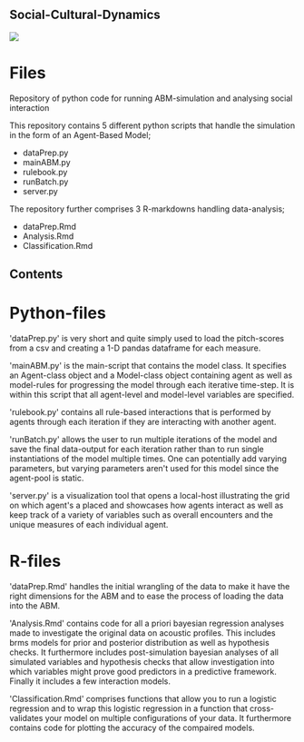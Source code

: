 ## Social-Cultural-Dynamics

![](visualisation.gif)

# Files
Repository of python code for running ABM-simulation and analysing social interaction

This repository contains 5 different python scripts that handle the simulation in the form of an Agent-Based Model;
* dataPrep.py
* mainABM.py
* rulebook.py
* runBatch.py
* server.py

The repository further comprises 3 R-markdowns handling data-analysis;
* dataPrep.Rmd
* Analysis.Rmd
* Classification.Rmd

## Contents
# Python-files

'dataPrep.py' is very short and quite simply used to load the pitch-scores from a csv and creating a 1-D pandas dataframe for each measure.

'mainABM.py' is the main-script that contains the model class. It specifies an Agent-class object and a Model-class object containing agent as well as model-rules for progressing the model through each iterative time-step. It is within this script that all agent-level and model-level variables are specified.

'rulebook.py' contains all rule-based interactions that is performed by agents through each iteration if they are interacting with another agent.

'runBatch.py' allows the user to run multiple iterations of the model and save the final data-output for each iteration rather than to run single instantiations of the model multiple times. One can potentially add varying parameters, but varying parameters aren't used for this model since the agent-pool is static.

'server.py' is a visualization tool that opens a local-host illustrating the grid on which agent's a placed and showcases how agents interact as well as keep track of a variety of variables such as overall encounters and the unique measures of each individual agent.

# R-files

'dataPrep.Rmd' handles the initial wrangling of the data to make it have the right dimensions for the ABM and to ease the process of loading the data into the ABM.

'Analysis.Rmd' contains code for all a priori bayesian regression analyses made to investigate the original data on acoustic profiles. This includes brms models for prior and posterior distribution as well as hypothesis checks. It furthermore includes post-simulation bayesian analyses of all simulated variables and hypothesis checks that allow investigation into which variables might prove good predictors in a predictive framework. Finally it includes a few interaction models.

'Classification.Rmd' comprises functions that allow you to run a logistic regression and to wrap this logistic regression in a function that cross-validates your model on multiple configurations of your data. It furthermore contains code for plotting the accuracy of the compaired models.
